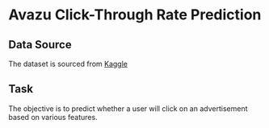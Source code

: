 # Avazu Click-Through Rate Prediction

## Data Source  
The dataset is sourced from [Kaggle](https://www.kaggle.com/c/avazu-ctr-prediction/overview)

## Task  
The objective is to predict whether a user will click on an advertisement based on various features.
